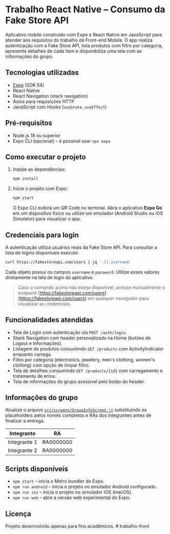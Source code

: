# Trabalho React Native – Consumo da Fake Store API

Aplicativo mobile construído com Expo e React Native em JavaScript para atender aos requisitos do trabalho de Front-end Mobile. O app realiza autenticação com a Fake Store API, lista produtos com filtro por categoria, apresenta detalhes de cada item e disponibiliza uma tela com as informações do grupo.

## Tecnologias utilizadas

- [Expo](https://expo.dev/) (SDK 54)
- React Native
- React Navigation (stack navigation)
- Axios para requisições HTTP
- JavaScript com Hooks (`useState`, `useEffect`)

## Pré-requisitos

- Node.js 18 ou superior
- Expo CLI (opcional) – é possível usar `npx expo`

## Como executar o projeto

1. Instale as dependências:

   ```bash
   npm install
   ```

2. Inicie o projeto com Expo:

   ```bash
   npm start
   ```

   O Expo CLI exibirá um QR Code no terminal. Abra o aplicativo **Expo Go** em um dispositivo físico ou utilize um emulador (Android Studio ou iOS Simulator) para visualizar o app.

## Credenciais para login

A autenticação utiliza usuários reais da Fake Store API. Para consultar a lista de logins disponíveis execute:

```bash
curl https://fakestoreapi.com/users | jq '.[].username'
```

Cada objeto possui os campos `username` e `password`. Utilize esses valores diretamente na tela de login do aplicativo.

> Caso o comando acima não esteja disponível, acesse manualmente o endpoint [https://fakestoreapi.com/users](https://fakestoreapi.com/users) em qualquer navegador para visualizar as credenciais.

## Funcionalidades atendidas

- Tela de Login com autenticação via `POST /auth/login`.
- Stack Navigation com header personalizado na Home (botões de Logout e Informações).
- Listagem de produtos consumindo `GET /products` com ActivityIndicator enquanto carrega.
- Filtro por categoria (electronics, jewelery, men's clothing, women's clothing) com opção de limpar filtro.
- Tela de detalhes consumindo `GET /products/{id}` com carregamento e tratamento de erros.
- Tela de informações do grupo acessível pelo botão do header.

## Informações do grupo

Atualize o arquivo [`src/screens/GroupInfoScreen.js`](./src/screens/GroupInfoScreen.js) substituindo os placeholders pelos nomes completos e RAs dos integrantes antes de finalizar a entrega.

| Integrante | RA |
| ---------- | --- |
| Integrante 1 | RA0000000 |
| Integrante 2 | RA0000000 |

## Scripts disponíveis

- `npm start` – inicia o Metro bundler do Expo.
- `npm run android` – inicia o projeto no emulador Android configurado.
- `npm run ios` – inicia o projeto no simulador iOS (macOS).
- `npm run web` – abre a versão web experimental do Expo.

## Licença

Projeto desenvolvido apenas para fins acadêmicos.
#   t r a b a l h o - f r o n t 
 
 